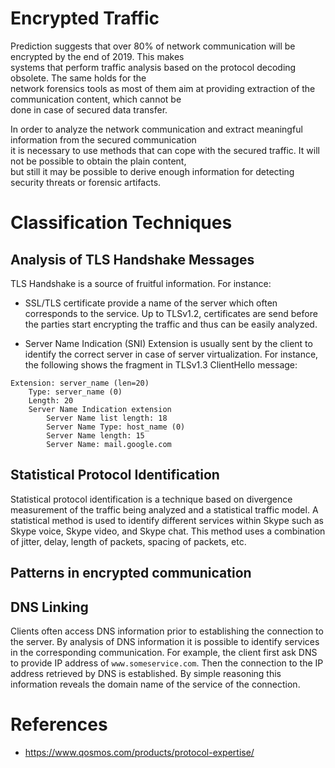 # Encrypted Traffic
Prediction suggests that over 80% of network communication will be encrypted by the end of 2019. This makes  
systems that perform traffic analysis based on the protocol decoding obsolete. The same holds for the  
network forensics tools as most of them aim at providing extraction of the communication content, which cannot be  
done in case of secured data transfer.  

In order to analyze the network communication and extract meaningful information from the secured communication  
it is necessary to use methods that can cope with the secured traffic. It will not be possible to obtain the plain content,  
but still it may be possible to derive enough information for detecting security threats or forensic artifacts.  

# Classification Techniques



## Analysis of TLS Handshake Messages
TLS Handshake is a source of fruitful information. For instance:

* SSL/TLS certificate provide a name of the server which often corresponds to the service. Up to TLSv1.2, certificates are send before the 
parties start encrypting the traffic and thus can be easily analyzed.

* Server Name Indication (SNI) Extension is usually sent by the client to identify the correct server in case of server virtualization. 
  For instance, the following shows the fragment in TLSv1.3 ClientHello message:

```
Extension: server_name (len=20)
    Type: server_name (0)
    Length: 20
    Server Name Indication extension
        Server Name list length: 18
        Server Name Type: host_name (0)
        Server Name length: 15
        Server Name: mail.google.com
```


## Statistical Protocol Identification 
Statistical protocol identification is a technique based on divergence measurement of the traffic being analyzed and a statistical traffic model. A statistical method is used to identify different services within Skype such as Skype voice, Skype video, and Skype chat. This method uses a combination of jitter, delay, length of packets, spacing of packets, etc.

## Patterns in encrypted communication 


## DNS Linking
Clients often access DNS information prior to establishing the connection to the server. By analysis of DNS information it is possible to identify 
services in the corresponding communication. For example, the client first ask DNS to provide IP address of ```www.someservice.com```. Then the 
connection to the IP address retrieved by DNS is established. By simple reasoning this information reveals the domain name of the service of the connection.

# References

* https://www.qosmos.com/products/protocol-expertise/